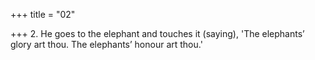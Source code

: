 +++
title = "02"

+++
2. He goes to the elephant and touches it (saying), 'The elephants’ glory art thou. The elephants’ honour art thou.'
